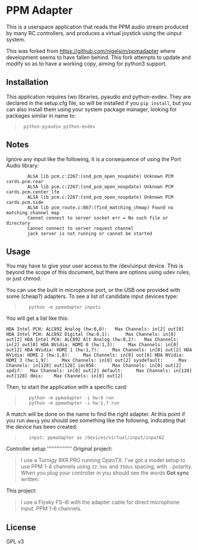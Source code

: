 PPM Adapter
===========

This is a userspace application that reads the PPM audio stream produced by
many RC controllers, and produces a virtual joystick using the uinput system.

This was forked from https://github.com/nigelsim/ppmadapter where development
seems to have fallen behind. This fork attempts to update and modify so as to
have a working copy, aiming for python3 support.

Installation
------------

This application requires two libraries, pyaudio and python-evdev. They are
declared in the setup.cfg file, so will be installed if you ``pip install``,
but you can also install them using your system package manager, looking for
packages similar in name to:

>      python-pyaudio python-evdev


Notes
-----

Ignore any input like the following, it is a consequence of using the Port Audio library:

```
        ALSA lib pcm.c:2267:(snd_pcm_open_noupdate) Unknown PCM cards.pcm.rear
        ALSA lib pcm.c:2267:(snd_pcm_open_noupdate) Unknown PCM cards.pcm.center_lfe
        ALSA lib pcm.c:2267:(snd_pcm_open_noupdate) Unknown PCM cards.pcm.side
        ALSA lib pcm_route.c:867:(find_matching_chmap) Found no matching channel map
        Cannot connect to server socket err = No such file or directory
        Cannot connect to server request channel
        jack server is not running or cannot be started
```


Usage
-----

You may have to give your user access to the /dev/uinput device. This is beyond the scope of this document, but there are options using udev rules, or just chmod.

You can use the built in microphone port, or the USB one provided with some (cheap?) adapters. To see a list of candidate input devices type:

>        python -m ppmadapter inputs


You will get a list like this:

``
    HDA Intel PCH: ALC892 Analog (hw:0,0): 	 Max Channels: in[2] out[0]
    HDA Intel PCH: ALC892 Digital (hw:0,1): 	 Max Channels: in[0] out[2]
    HDA Intel PCH: ALC892 Alt Analog (hw:0,2): 	 Max Channels: in[2] out[0]
    HDA NVidia: HDMI 0 (hw:1,3): 	 Max Channels: in[0] out[2]
    HDA NVidia: HDMI 1 (hw:1,7): 	 Max Channels: in[0] out[2]
    HDA NVidia: HDMI 2 (hw:1,8): 	 Max Channels: in[0] out[8]
    HDA NVidia: HDMI 3 (hw:1,9): 	 Max Channels: in[0] out[2]
    sysdefault: 	 Max Channels: in[128] out[128]
    iec958: 	 Max Channels: in[0] out[2]
    spdif: 	 Max Channels: in[0] out[2]
    default: 	 Max Channels: in[128] out[128]
    dmix: 	 Max Channels: in[0] out[2]
``


Then, to start the application with a specific card:

>        python -m ppmadapter -i hw:0 run
>        python -m ppmadapter -i hw:1,7 run

A match will be done on the name to find the right adapter. At this point if you run ``dmesg`` you should see something like the following, indicating that the device has been created:
>        input: ppmadapter as /devices/virtual/input/input62

Controller setup
''''''''''''''''
Original project:
>I use a Turnigy 9XR PRO running OpenTX. I've got a model setup to use PPM 1-4 channels using ``22.5ms`` and ``350us`` spacing, with ``-`` polarity. When you plug your controller in you should see the words **Got sync** written.

This project:
>I use a Flysky FS-i6 with the adapter cable for direct microphone input. PPM 1-6 channels.

License
-------
GPL v3
